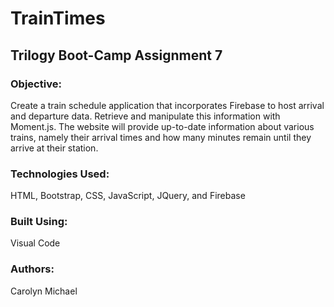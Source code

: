 # TrainTimes
## Trilogy Boot-Camp Assignment 7

### Objective: 
Create a train schedule application that incorporates Firebase to host arrival and departure data. Retrieve and manipulate this information with Moment.js. The website will provide up-to-date information about various trains, namely their arrival times and how many minutes remain until they arrive at their station.

### Technologies Used:
HTML, Bootstrap, CSS, JavaScript, JQuery, and Firebase

### Built Using:
Visual Code

### Authors:
Carolyn Michael